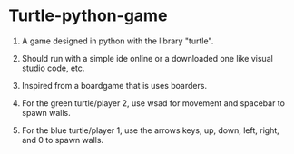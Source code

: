 # Turtle-python-game
1. A game designed in python with the library "turtle". 

2. Should run with a simple ide online or a downloaded one like visual studio code, etc.

3. Inspired from a boardgame that is uses boarders.

4. For the green turtle/player 2, use wsad for movement and spacebar to spawn walls.

5. For the blue turtle/player 1, use the arrows keys, up, down, left, right, and 0 to spawn walls. 
